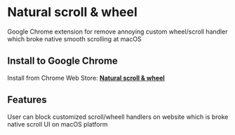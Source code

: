 # Natural scroll & wheel
Google Chrome extension for remove annoying custom wheel/scroll handler which broke native smooth scrolling at macOS

## Install to Google Chrome
Install from Chrome Web Store: [**Natural scroll & wheel**](https://chrome.google.com/webstore/detail/natural-scroll-and-wheel/hbghodimnljcbnnpmhlppeipdggndebk)

## Features
User can block customized scroll/wheell handlers on website which is broke native scroll UI on macOS platform 
